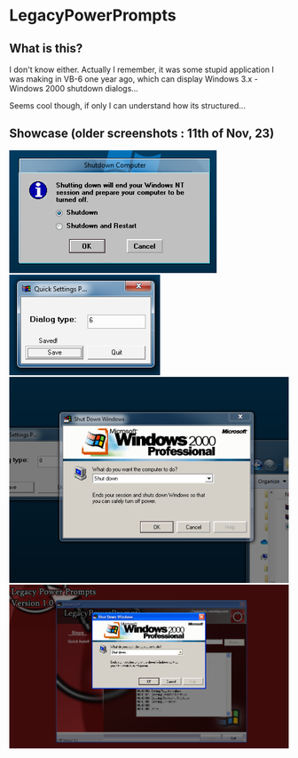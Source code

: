 # LegacyPowerPrompts
## What is this?
I don't know either. Actually I remember, it was some stupid application I was making in VB-6 one year ago, which can display Windows 3.x - Windows 2000 shutdown dialogs...

Seems cool though, if only I can understand how its structured...

## Showcase (older screenshots : 11th of Nov, 23)
![NT35](Promotional/NT35%20Screenshot.png)
![QuickSettings](Promotional/QSet%20Screenshot.png)
![Win2K](Promotional/W2K%20Screenshot.png)
![Website](Promotional/Website%20Screenshot%201.0.png)